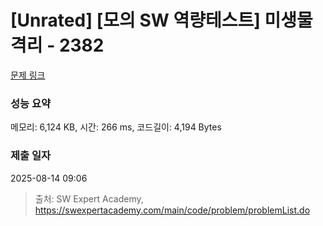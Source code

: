 # [Unrated] [모의 SW 역량테스트] 미생물 격리 - 2382 

[문제 링크](https://swexpertacademy.com/main/code/problem/problemDetail.do?contestProbId=AV597vbqAH0DFAVl) 

### 성능 요약

메모리: 6,124 KB, 시간: 266 ms, 코드길이: 4,194 Bytes

### 제출 일자

2025-08-14 09:06



> 출처: SW Expert Academy, https://swexpertacademy.com/main/code/problem/problemList.do